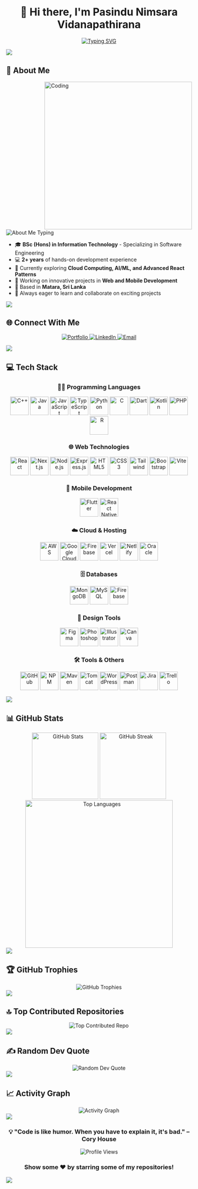 <div align="center">

# 👋 Hi there, I'm Pasindu Nimsara Vidanapathirana

[![Typing SVG](https://readme-typing-svg.herokuapp.com?font=Fira+Code&weight=600&size=28&duration=3000&pause=1000&color=00FF41&center=true&vCenter=true&width=800&lines=Software+Engineering+Student;Full+Stack+Developer;Building+Tomorrow's+Solutions+Today)](https://git.io/typing-svg)

</div>

<img src="https://user-images.githubusercontent.com/73097560/115834477-dbab4500-a447-11eb-908a-139a6edaec5c.gif">

## 💫 About Me

<img align="right" alt="Coding" width="400" src="https://raw.githubusercontent.com/abhisheknaiidu/abhisheknaiidu/master/code.gif">

<img src="https://readme-typing-svg.herokuapp.com?font=Fira+Code&size=18&duration=4000&pause=1000&color=00FF41&multiline=true&width=600&height=150&lines=I'm+a+passionate+Software+Engineering;undergraduate+at+SLIIT+with+a+strong+focus;on+full-stack+development+and+emerging;technologies.+Currently+in+my+3rd+year%2C;actively+seeking+internship+opportunities!" alt="About Me Typing" />

- 🎓 **BSc (Hons) in Information Technology** - Specializing in Software Engineering
- 💻 **2+ years** of hands-on development experience
- 🌱 Currently exploring **Cloud Computing, AI/ML, and Advanced React Patterns**
- 🔭 Working on innovative projects in **Web and Mobile Development**
- 📍 Based in **Matara, Sri Lanka**
- 🚀 Always eager to learn and collaborate on exciting projects

<img src="https://user-images.githubusercontent.com/73097560/115834477-dbab4500-a447-11eb-908a-139a6edaec5c.gif">

## 🌐 Connect With Me

<p align="center">
  <a href="https://www.pasinduvidanapathirana.me/">
    <img src="https://img.shields.io/badge/Portfolio-%23000000.svg?style=for-the-badge&logo=firefox&logoColor=white" alt="Portfolio"/>
  </a>
  <a href="https://www.linkedin.com/in/pasindu-vidanapathirana-a3b9a1371/">
    <img src="https://img.shields.io/badge/LinkedIn-%230077B5.svg?style=for-the-badge&logo=linkedin&logoColor=white" alt="LinkedIn"/>
  </a>
  <a href="mailto:rvppasindu@gmail.com">
    <img src="https://img.shields.io/badge/Email-D14836?style=for-the-badge&logo=gmail&logoColor=white" alt="Email"/>
  </a>
</p>

<img src="https://user-images.githubusercontent.com/73097560/115834477-dbab4500-a447-11eb-908a-139a6edaec5c.gif">

## 💻 Tech Stack

<div align="center">

### 👨‍💻 Programming Languages
<p>
<img src="https://techstack-generator.vercel.app/cpp-icon.svg" alt="C++" width="50" height="50" />
<img src="https://techstack-generator.vercel.app/java-icon.svg" alt="Java" width="50" height="50" />
<img src="https://techstack-generator.vercel.app/js-icon.svg" alt="JavaScript" width="50" height="50" />
<img src="https://techstack-generator.vercel.app/ts-icon.svg" alt="TypeScript" width="50" height="50" />
<img src="https://techstack-generator.vercel.app/python-icon.svg" alt="Python" width="50" height="50" />
<img src="https://cdn.jsdelivr.net/gh/devicons/devicon/icons/c/c-original.svg" alt="C" width="50" height="50" />
<img src="https://cdn.jsdelivr.net/gh/devicons/devicon/icons/dart/dart-original.svg" alt="Dart" width="50" height="50" />
<img src="https://cdn.jsdelivr.net/gh/devicons/devicon/icons/kotlin/kotlin-original.svg" alt="Kotlin" width="50" height="50" />
<img src="https://cdn.jsdelivr.net/gh/devicons/devicon/icons/php/php-original.svg" alt="PHP" width="50" height="50" />
<img src="https://cdn.jsdelivr.net/gh/devicons/devicon/icons/r/r-original.svg" alt="R" width="50" height="50" />
</p>

### 🌐 Web Technologies
<p>
<img src="https://techstack-generator.vercel.app/react-icon.svg" alt="React" width="50" height="50" />
<img src="https://cdn.jsdelivr.net/gh/devicons/devicon/icons/nextjs/nextjs-original.svg" alt="Next.js" width="50" height="50" />
<img src="https://cdn.jsdelivr.net/gh/devicons/devicon/icons/nodejs/nodejs-original.svg" alt="Node.js" width="50" height="50" />
<img src="https://cdn.jsdelivr.net/gh/devicons/devicon/icons/express/express-original.svg" alt="Express.js" width="50" height="50" />
<img src="https://cdn.jsdelivr.net/gh/devicons/devicon/icons/html5/html5-original.svg" alt="HTML5" width="50" height="50" />
<img src="https://cdn.jsdelivr.net/gh/devicons/devicon/icons/css3/css3-original.svg" alt="CSS3" width="50" height="50" />
<img src="https://cdn.jsdelivr.net/gh/devicons/devicon/icons/tailwindcss/tailwindcss-plain.svg" alt="Tailwind" width="50" height="50" />
<img src="https://cdn.jsdelivr.net/gh/devicons/devicon/icons/bootstrap/bootstrap-original.svg" alt="Bootstrap" width="50" height="50" />
<img src="https://cdn.jsdelivr.net/gh/devicons/devicon/icons/vitejs/vitejs-original.svg" alt="Vite" width="50" height="50" />
</p>

### 📱 Mobile Development
<p>
<img src="https://cdn.jsdelivr.net/gh/devicons/devicon/icons/flutter/flutter-original.svg" alt="Flutter" width="50" height="50" />
<img src="https://cdn.jsdelivr.net/gh/devicons/devicon/icons/react/react-original.svg" alt="React Native" width="50" height="50" />
</p>

### ☁️ Cloud & Hosting
<p>
<img src="https://techstack-generator.vercel.app/aws-icon.svg" alt="AWS" width="50" height="50" />
<img src="https://cdn.jsdelivr.net/gh/devicons/devicon/icons/googlecloud/googlecloud-original.svg" alt="Google Cloud" width="50" height="50" />
<img src="https://cdn.jsdelivr.net/gh/devicons/devicon/icons/firebase/firebase-plain.svg" alt="Firebase" width="50" height="50" />
<img src="https://cdn.jsdelivr.net/gh/devicons/devicon/icons/vercel/vercel-original.svg" alt="Vercel" width="50" height="50" />
<img src="https://cdn.jsdelivr.net/gh/devicons/devicon/icons/netlify/netlify-original.svg" alt="Netlify" width="50" height="50" />
<img src="https://cdn.jsdelivr.net/gh/devicons/devicon/icons/oracle/oracle-original.svg" alt="Oracle" width="50" height="50" />
</p>

### 🗄️ Databases
<p>
<img src="https://cdn.jsdelivr.net/gh/devicons/devicon/icons/mongodb/mongodb-original.svg" alt="MongoDB" width="50" height="50" />
<img src="https://techstack-generator.vercel.app/mysql-icon.svg" alt="MySQL" width="50" height="50" />
<img src="https://cdn.jsdelivr.net/gh/devicons/devicon/icons/firebase/firebase-plain.svg" alt="Firebase" width="50" height="50" />
</p>

### 🎨 Design Tools
<p>
<img src="https://cdn.jsdelivr.net/gh/devicons/devicon/icons/figma/figma-original.svg" alt="Figma" width="50" height="50" />
<img src="https://cdn.jsdelivr.net/gh/devicons/devicon/icons/photoshop/photoshop-plain.svg" alt="Photoshop" width="50" height="50" />
<img src="https://cdn.jsdelivr.net/gh/devicons/devicon/icons/illustrator/illustrator-plain.svg" alt="Illustrator" width="50" height="50" />
<img src="https://cdn.jsdelivr.net/gh/devicons/devicon/icons/canva/canva-original.svg" alt="Canva" width="50" height="50" />
</p>

### 🛠️ Tools & Others
<p>
<img src="https://techstack-generator.vercel.app/github-icon.svg" alt="GitHub" width="50" height="50" />
<img src="https://cdn.jsdelivr.net/gh/devicons/devicon/icons/npm/npm-original-wordmark.svg" alt="NPM" width="50" height="50" />
<img src="https://cdn.jsdelivr.net/gh/devicons/devicon/icons/maven/maven-original.svg" alt="Maven" width="50" height="50" />
<img src="https://cdn.jsdelivr.net/gh/devicons/devicon/icons/tomcat/tomcat-original.svg" alt="Tomcat" width="50" height="50" />
<img src="https://cdn.jsdelivr.net/gh/devicons/devicon/icons/wordpress/wordpress-plain.svg" alt="WordPress" width="50" height="50" />
<img src="https://cdn.jsdelivr.net/gh/devicons/devicon/icons/postman/postman-original.svg" alt="Postman" width="50" height="50" />
<img src="https://cdn.jsdelivr.net/gh/devicons/devicon/icons/jira/jira-original.svg" alt="Jira" width="50" height="50" />
<img src="https://cdn.jsdelivr.net/gh/devicons/devicon/icons/trello/trello-plain.svg" alt="Trello" width="50" height="50" />
</p>

</div>

<img src="https://user-images.githubusercontent.com/73097560/115834477-dbab4500-a447-11eb-908a-139a6edaec5c.gif">

## 📊 GitHub Stats

<div align="center">
  <img src="https://github-readme-stats.vercel.app/api?username=PasinduRvp&theme=radical&hide_border=true&include_all_commits=true&count_private=true&bg_color=0d1117&title_color=00ff41&text_color=ffffff&icon_color=00ff41" alt="GitHub Stats" height="180"/>
  <img src="https://nirzak-streak-stats.vercel.app/?user=PasinduRvp&theme=radical&hide_border=true&background=0d1117&stroke=00ff41&ring=00ff41&fire=00ff41&currStreakLabel=00ff41" alt="GitHub Streak" height="180"/>
</div>

<div align="center">
  <img src="https://github-readme-stats.vercel.app/api/top-langs/?username=PasinduRvp&theme=radical&hide_border=true&include_all_commits=true&count_private=true&layout=compact&bg_color=0d1117&title_color=00ff41&text_color=ffffff" alt="Top Languages" width="400"/>
</div>

<img src="https://user-images.githubusercontent.com/73097560/115834477-dbab4500-a447-11eb-908a-139a6edaec5c.gif">

## 🏆 GitHub Trophies

<div align="center">
  <img src="https://github-profile-trophy.vercel.app/?username=PasinduRvp&theme=radical&no-frame=true&no-bg=true&margin-w=4&column=7" alt="GitHub Trophies"/>
</div>

<img src="https://user-images.githubusercontent.com/73097560/115834477-dbab4500-a447-11eb-908a-139a6edaec5c.gif">

## 🔝 Top Contributed Repositories

<div align="center">
  <img src="https://github-contributor-stats.vercel.app/api?username=PasinduRvp&limit=5&theme=radical&combine_all_yearly_contributions=true&hide_border=true&bg_color=0d1117&title_color=00ff41&text_color=ffffff" alt="Top Contributed Repo"/>
</div>

<img src="https://user-images.githubusercontent.com/73097560/115834477-dbab4500-a447-11eb-908a-139a6edaec5c.gif">

## ✍️ Random Dev Quote

<div align="center">
  <img src="https://quotes-github-readme.vercel.app/api?type=horizontal&theme=radical&border=true" alt="Random Dev Quote"/>
</div>

<img src="https://user-images.githubusercontent.com/73097560/115834477-dbab4500-a447-11eb-908a-139a6edaec5c.gif">

## 📈 Activity Graph

<div align="center">
  <img src="https://github-readme-activity-graph.vercel.app/graph?username=PasinduRvp&theme=react-dark&hide_border=true&bg_color=0d1117&color=00ff41&line=00ff41&point=ffffff" alt="Activity Graph"/>
</div>

<img src="https://user-images.githubusercontent.com/73097560/115834477-dbab4500-a447-11eb-908a-139a6edaec5c.gif">

<div align="center">
  
### 💡 "Code is like humor. When you have to explain it, it's bad." – Cory House

<img src="https://komarev.com/ghpvc/?username=PasinduRvp&label=Profile%20Views&color=0e75b6&style=flat" alt="Profile Views" />

### Show some ❤️ by starring some of my repositories!

</div>

<img src="https://capsule-render.vercel.app/api?type=waving&color=gradient&customColorList=6,11,20&height=100&section=footer&animation=twinkling"/>

<!-- Proudly created with GPRM ( https://gprm.itsvg.in ) -->

